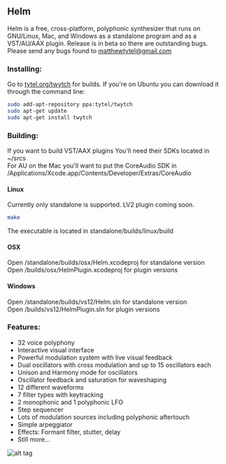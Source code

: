 ## Helm
Helm is a free, cross-platform, polyphonic synthesizer that runs on GNU/Linux, Mac, and Windows as a standalone program and as a VST/AU/AAX plugin. Release is in beta so there are outstanding bugs. Please send any bugs found to matthewtytel@gmail.com

### Installing:
Go to [tytel.org/twytch](http://tytel.org/twytch) for builds. If you're on Ubuntu you can download it through the command line:
```bash
sudo add-apt-repository ppa:tytel/twytch
sudo apt-get update
sudo apt-get install twytch
```

### Building:
If you want to build VST/AAX plugins You'll need their SDKs located in ~/srcs  
For AU on the Mac you'll want to put the CoreAudio SDK in /Applications/Xcode.app/Contents/Developer/Extras/CoreAudio

#### Linux
Currently only standalone is supported. LV2 plugin coming soon. 
```bash
make
```
The executable is located in standalone/builds/linux/build

#### OSX
Open /standalone/builds/osx/Helm.xcodeproj for standalone version  
Open /builds/osx/HelmPlugin.xcodeproj for plugin versions

#### Windows
Open /standalone/builds/vs12/Helm.sln for standalone version  
Open /builds/vs12/HelmPlugin.sln for plugin versions

### Features:
 - 32 voice polyphony
 - Interactive visual interface
 - Powerful modulation system with live visual feedback
 - Dual oscillators with cross modulation and up to 15 oscillators each
 - Unison and Harmony mode for oscillators
 - Oscillator feedback and saturation for waveshaping
 - 12 different waveforms
 - 7 filter types with keytracking
 - 2 monophonic and 1 polyphonic LFO
 - Step sequencer
 - Lots of modulation sources including polyphonic aftertouch
 - Simple arpeggiator
 - Effects: Formant filter, stutter, delay
 - Still more...

![alt tag](http://tytel.org/static/images/helm_screenshot.png)
